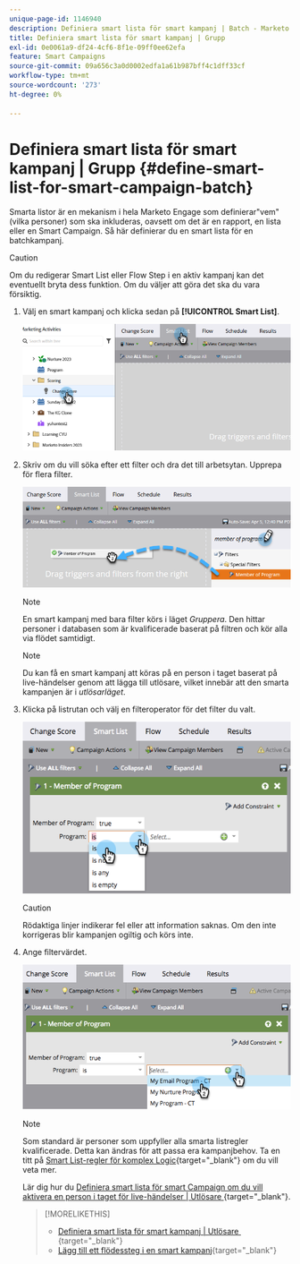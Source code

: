 ```yaml
---
unique-page-id: 1146940
description: Definiera smart lista för smart kampanj | Batch - Marketo Docs - produktdokumentation
title: Definiera smart lista för smart kampanj | Grupp
exl-id: 0e0061a9-df24-4cf6-8f1e-09ff0ee62efa
feature: Smart Campaigns
source-git-commit: 09a656c3a0d0002edfa1a61b987bff4c1dff33cf
workflow-type: tm+mt
source-wordcount: '273'
ht-degree: 0%

---
```


# Definiera smart lista för smart kampanj | Grupp {#define-smart-list-for-smart-campaign-batch}

Smarta listor är en mekanism i hela Marketo Engage som definierar&quot;vem&quot; (vilka personer) som ska inkluderas, oavsett om det är en rapport, en lista eller en Smart Campaign. Så här definierar du en smart lista för en batchkampanj.

>[!CAUTION]
>
>Om du redigerar Smart List eller Flow Step i en aktiv kampanj kan det eventuellt bryta dess funktion. Om du väljer att göra det ska du vara försiktig.

1. Välj en smart kampanj och klicka sedan på **[!UICONTROL Smart List]**.

   ![](assets/define-smart-list-for-smart-campaign-batch-1.png)

1. Skriv om du vill söka efter ett filter och dra det till arbetsytan. Upprepa för flera filter.

   ![](assets/define-smart-list-for-smart-campaign-batch-2.png)

   >[!NOTE]
   >
   >En smart kampanj med bara filter körs i läget _Gruppera_. Den hittar personer i databasen som är kvalificerade baserat på filtren och kör alla via flödet samtidigt.

   >[!NOTE]
   >
   >Du kan få en smart kampanj att köras på en person i taget baserat på live-händelser genom att lägga till utlösare, vilket innebär att den smarta kampanjen är i _utlösarläget_.

1. Klicka på listrutan och välj en filteroperator för det filter du valt.

   ![](assets/define-smart-list-for-smart-campaign-batch-3.png)

   >[!CAUTION]
   >
   >Rödaktiga linjer indikerar fel eller att information saknas. Om den inte korrigeras blir kampanjen ogiltig och körs inte.

1. Ange filtervärdet.

   ![](assets/define-smart-list-for-smart-campaign-batch-4.png)

   >[!NOTE]
   >
   >Som standard är personer som uppfyller alla smarta listregler kvalificerade. Detta kan ändras för att passa era kampanjbehov. Ta en titt på [Smart List-regler för komplex Logic](/help/marketo/product-docs/core-marketo-concepts/smart-lists-and-static-lists/using-smart-lists/using-advanced-smart-list-rule-logic.md){target="_blank"} om du vill veta mer.

   Lär dig hur du [Definiera smart lista för smart Campaign om du vill aktivera en person i taget för live-händelser | Utlösare &#x200B;](/help/marketo/product-docs/core-marketo-concepts/smart-campaigns/creating-a-smart-campaign/define-smart-list-for-smart-campaign-trigger.md){target="_blank"}.

   >[!MORELIKETHIS]
   >
   >* [Definiera smart lista för smart kampanj | Utlösare &#x200B;](/help/marketo/product-docs/core-marketo-concepts/smart-campaigns/creating-a-smart-campaign/define-smart-list-for-smart-campaign-trigger.md){target="_blank"}
   >* [Lägg till ett flödessteg i en smart kampanj](/help/marketo/product-docs/core-marketo-concepts/smart-campaigns/flow-actions/add-a-flow-step-to-a-smart-campaign.md){target="_blank"}
